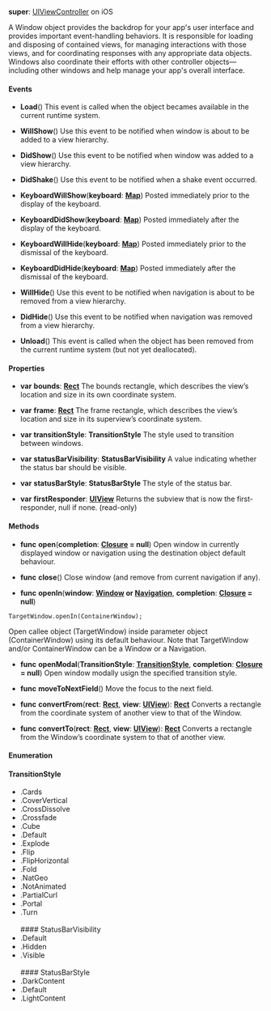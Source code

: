 **super**: [UIViewController](UIViewController.md) on iOS

A Window object provides the backdrop for your app's user interface and provides important event-handling behaviors. It is responsible for loading and disposing of contained views, for managing interactions with those views, and for coordinating responses with any appropriate data objects. Windows also coordinate their efforts with other controller objects—including other windows and help manage your app's overall interface.

#### Events

* **Load**()
This event is called when the object becames available in the current runtime system.

* **WillShow**()
Use this event to be notified when window is about to be added to a view hierarchy.

* **DidShow**()
Use this event to be notified when window was added to a view hierarchy.

* **DidShake**()
Use this event to be notified when a shake event occurred.

* **KeyboardWillShow**(**keyboard**: <strong>[Map](../gravity/maps.md)</strong>)
Posted immediately prior to the display of the keyboard.

* **KeyboardDidShow**(**keyboard**: <strong>[Map](../gravity/maps.md)</strong>)
Posted immediately after the display of the keyboard.

* **KeyboardWillHide**(**keyboard**: <strong>[Map](../gravity/maps.md)</strong>)
Posted immediately prior to the dismissal of the keyboard.

* **KeyboardDidHide**(**keyboard**: <strong>[Map](../gravity/maps.md)</strong>)
Posted immediately after the dismissal of the keyboard.

* **WillHide**()
Use this event to be notified when navigation is about to be removed from a view hierarchy.

* **DidHide**()
Use this event to be notified when navigation was removed from a view hierarchy.

* **Unload**()
This event is called when the object has been removed from the current runtime system (but not yet deallocated).



#### Properties

* **var** **bounds**: **[Rect](rect.md)**
The bounds rectangle, which describes the view’s location and size in its own coordinate system.

* **var** **frame**: **[Rect](rect.md)**
The frame rectangle, which describes the view’s location and size in its superview’s coordinate system.

* **var** **transitionStyle**: **TransitionStyle**
The style used to transition between windows.

* **var** **statusBarVisibility**: **StatusBarVisibility**
A value indicating whether the status bar should be visible.

* **var** **statusBarStyle**: **StatusBarStyle**
The style of the status bar.

* **var** **firstResponder**: **[UIView](UIView.md)**
Returns the subview that is now the first-responder, null if none. \(read-only\)



#### Methods

* **func** **open**(**completion**: <strong>[Closure](../gravity/closures.md) = null</strong>)
Open window in currently displayed window or navigation using the destination object default behaviour.

* **func** **close**()
Close window (and remove from current navigation if any).

* **func** **openIn**(**window**: <strong>[Window](window.md) or [Navigation](navigation.md)</strong>, **completion**: <strong>[Closure](../gravity/closures.md) = null</strong>)
<pre><code class="swift">TargetWindow.openIn(ContainerWindow);</code></pre>
Open callee object (TargetWindow) inside parameter object (ContainerWindow) using its default behaviour. Note that TargetWindow and/or ContainerWindow can be a Window or a Navigation.

* **func** **openModal**(**TransitionStyle**: <strong><a href="#_enum_TransitionStyle">TransitionStyle</a></strong>, **completion**: <strong>[Closure](../gravity/closures.md) = null</strong>)
Open window modally usign the specified transition style.

* **func** **moveToNextField**()
Move the focus to the next field.

* **func** **convertFrom**(**rect**: <strong>[Rect](rect.md)</strong>, **view**: <strong>[UIView](UIView.md)</strong>): <strong>[Rect](rect.md)</strong> 
Converts a rectangle from the coordinate system of another view to that of the Window.

* **func** **convertTo**(**rect**: <strong>[Rect](rect.md)</strong>, **view**: <strong>[UIView](UIView.md)</strong>): <strong>[Rect](rect.md)</strong> 
Converts a rectangle from the Window’s coordinate system to that of another view.





#### Enumeration

#### TransitionStyle
 * .Cards
 * .CoverVertical
 * .CrossDissolve
 * .Crossfade
 * .Cube
 * .Default
 * .Explode
 * .Flip
 * .FlipHorizontal
 * .Fold
 * .NatGeo
 * .NotAnimated
 * .PartialCurl
 * .Portal
 * .Turn
<br><br>#### StatusBarVisibility
 * .Default
 * .Hidden
 * .Visible
<br><br>#### StatusBarStyle
 * .DarkContent
 * .Default
 * .LightContent
<br><br>

